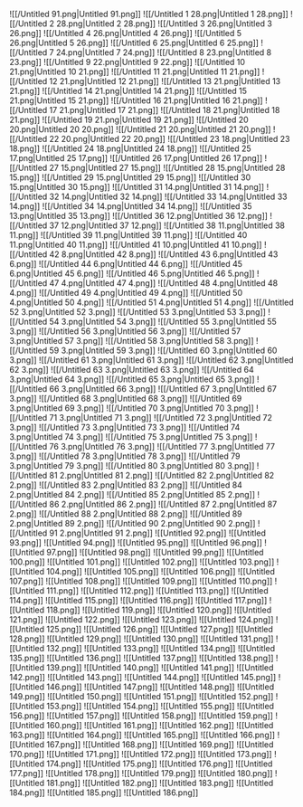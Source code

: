 ![[/Untitled 91.png|Untitled 91.png]]
![[/Untitled 1 28.png|Untitled 1 28.png]]
![[/Untitled 2 28.png|Untitled 2 28.png]]
![[/Untitled 3 26.png|Untitled 3 26.png]]
![[/Untitled 4 26.png|Untitled 4 26.png]]
![[/Untitled 5 26.png|Untitled 5 26.png]]
![[/Untitled 6 25.png|Untitled 6 25.png]]
![[/Untitled 7 24.png|Untitled 7 24.png]]
![[/Untitled 8 23.png|Untitled 8 23.png]]
![[/Untitled 9 22.png|Untitled 9 22.png]]
![[/Untitled 10 21.png|Untitled 10 21.png]]
![[/Untitled 11 21.png|Untitled 11 21.png]]
![[/Untitled 12 21.png|Untitled 12 21.png]]
![[/Untitled 13 21.png|Untitled 13 21.png]]
![[/Untitled 14 21.png|Untitled 14 21.png]]
![[/Untitled 15 21.png|Untitled 15 21.png]]
![[/Untitled 16 21.png|Untitled 16 21.png]]
![[/Untitled 17 21.png|Untitled 17 21.png]]
![[/Untitled 18 21.png|Untitled 18 21.png]]
![[/Untitled 19 21.png|Untitled 19 21.png]]
![[/Untitled 20 20.png|Untitled 20 20.png]]
![[/Untitled 21 20.png|Untitled 21 20.png]]
![[/Untitled 22 20.png|Untitled 22 20.png]]
![[/Untitled 23 18.png|Untitled 23 18.png]]
![[/Untitled 24 18.png|Untitled 24 18.png]]
![[/Untitled 25 17.png|Untitled 25 17.png]]
![[/Untitled 26 17.png|Untitled 26 17.png]]
![[/Untitled 27 15.png|Untitled 27 15.png]]
![[/Untitled 28 15.png|Untitled 28 15.png]]
![[/Untitled 29 15.png|Untitled 29 15.png]]
![[/Untitled 30 15.png|Untitled 30 15.png]]
![[/Untitled 31 14.png|Untitled 31 14.png]]
![[/Untitled 32 14.png|Untitled 32 14.png]]
![[/Untitled 33 14.png|Untitled 33 14.png]]
![[/Untitled 34 14.png|Untitled 34 14.png]]
![[/Untitled 35 13.png|Untitled 35 13.png]]
![[/Untitled 36 12.png|Untitled 36 12.png]]
![[/Untitled 37 12.png|Untitled 37 12.png]]
![[/Untitled 38 11.png|Untitled 38 11.png]]
![[/Untitled 39 11.png|Untitled 39 11.png]]
![[/Untitled 40 11.png|Untitled 40 11.png]]
![[/Untitled 41 10.png|Untitled 41 10.png]]
![[/Untitled 42 8.png|Untitled 42 8.png]]
![[/Untitled 43 6.png|Untitled 43 6.png]]
![[/Untitled 44 6.png|Untitled 44 6.png]]
![[/Untitled 45 6.png|Untitled 45 6.png]]
![[/Untitled 46 5.png|Untitled 46 5.png]]
![[/Untitled 47 4.png|Untitled 47 4.png]]
![[/Untitled 48 4.png|Untitled 48 4.png]]
![[/Untitled 49 4.png|Untitled 49 4.png]]
![[/Untitled 50 4.png|Untitled 50 4.png]]
![[/Untitled 51 4.png|Untitled 51 4.png]]
![[/Untitled 52 3.png|Untitled 52 3.png]]
![[/Untitled 53 3.png|Untitled 53 3.png]]
![[/Untitled 54 3.png|Untitled 54 3.png]]
![[/Untitled 55 3.png|Untitled 55 3.png]]
![[/Untitled 56 3.png|Untitled 56 3.png]]
![[/Untitled 57 3.png|Untitled 57 3.png]]
![[/Untitled 58 3.png|Untitled 58 3.png]]
![[/Untitled 59 3.png|Untitled 59 3.png]]
![[/Untitled 60 3.png|Untitled 60 3.png]]
![[/Untitled 61 3.png|Untitled 61 3.png]]
![[/Untitled 62 3.png|Untitled 62 3.png]]
![[/Untitled 63 3.png|Untitled 63 3.png]]
![[/Untitled 64 3.png|Untitled 64 3.png]]
![[/Untitled 65 3.png|Untitled 65 3.png]]
![[/Untitled 66 3.png|Untitled 66 3.png]]
![[/Untitled 67 3.png|Untitled 67 3.png]]
![[/Untitled 68 3.png|Untitled 68 3.png]]
![[/Untitled 69 3.png|Untitled 69 3.png]]
![[/Untitled 70 3.png|Untitled 70 3.png]]
![[/Untitled 71 3.png|Untitled 71 3.png]]
![[/Untitled 72 3.png|Untitled 72 3.png]]
![[/Untitled 73 3.png|Untitled 73 3.png]]
![[/Untitled 74 3.png|Untitled 74 3.png]]
![[/Untitled 75 3.png|Untitled 75 3.png]]
![[/Untitled 76 3.png|Untitled 76 3.png]]
![[/Untitled 77 3.png|Untitled 77 3.png]]
![[/Untitled 78 3.png|Untitled 78 3.png]]
![[/Untitled 79 3.png|Untitled 79 3.png]]
![[/Untitled 80 3.png|Untitled 80 3.png]]
![[/Untitled 81 2.png|Untitled 81 2.png]]
![[/Untitled 82 2.png|Untitled 82 2.png]]
![[/Untitled 83 2.png|Untitled 83 2.png]]
![[/Untitled 84 2.png|Untitled 84 2.png]]
![[/Untitled 85 2.png|Untitled 85 2.png]]
![[/Untitled 86 2.png|Untitled 86 2.png]]
![[/Untitled 87 2.png|Untitled 87 2.png]]
![[/Untitled 88 2.png|Untitled 88 2.png]]
![[/Untitled 89 2.png|Untitled 89 2.png]]
![[/Untitled 90 2.png|Untitled 90 2.png]]
![[/Untitled 91 2.png|Untitled 91 2.png]]
![[Untitled 92.png]]
![[Untitled 93.png]]
![[Untitled 94.png]]
![[Untitled 95.png]]
![[Untitled 96.png]]
![[Untitled 97.png]]
![[Untitled 98.png]]
![[Untitled 99.png]]
![[Untitled 100.png]]
![[Untitled 101.png]]
![[Untitled 102.png]]
![[Untitled 103.png]]
![[Untitled 104.png]]
![[Untitled 105.png]]
![[Untitled 106.png]]
![[Untitled 107.png]]
![[Untitled 108.png]]
![[Untitled 109.png]]
![[Untitled 110.png]]
![[Untitled 111.png]]
![[Untitled 112.png]]
![[Untitled 113.png]]
![[Untitled 114.png]]
![[Untitled 115.png]]
![[Untitled 116.png]]
![[Untitled 117.png]]
![[Untitled 118.png]]
![[Untitled 119.png]]
![[Untitled 120.png]]
![[Untitled 121.png]]
![[Untitled 122.png]]
![[Untitled 123.png]]
![[Untitled 124.png]]
![[Untitled 125.png]]
![[Untitled 126.png]]
![[Untitled 127.png]]
![[Untitled 128.png]]
![[Untitled 129.png]]
![[Untitled 130.png]]
![[Untitled 131.png]]
![[Untitled 132.png]]
![[Untitled 133.png]]
![[Untitled 134.png]]
![[Untitled 135.png]]
![[Untitled 136.png]]
![[Untitled 137.png]]
![[Untitled 138.png]]
![[Untitled 139.png]]
![[Untitled 140.png]]
![[Untitled 141.png]]
![[Untitled 142.png]]
![[Untitled 143.png]]
![[Untitled 144.png]]
![[Untitled 145.png]]
![[Untitled 146.png]]
![[Untitled 147.png]]
![[Untitled 148.png]]
![[Untitled 149.png]]
![[Untitled 150.png]]
![[Untitled 151.png]]
![[Untitled 152.png]]
![[Untitled 153.png]]
![[Untitled 154.png]]
![[Untitled 155.png]]
![[Untitled 156.png]]
![[Untitled 157.png]]
![[Untitled 158.png]]
![[Untitled 159.png]]
![[Untitled 160.png]]
![[Untitled 161.png]]
![[Untitled 162.png]]
![[Untitled 163.png]]
![[Untitled 164.png]]
![[Untitled 165.png]]
![[Untitled 166.png]]
![[Untitled 167.png]]
![[Untitled 168.png]]
![[Untitled 169.png]]
![[Untitled 170.png]]
![[Untitled 171.png]]
![[Untitled 172.png]]
![[Untitled 173.png]]
![[Untitled 174.png]]
![[Untitled 175.png]]
![[Untitled 176.png]]
![[Untitled 177.png]]
![[Untitled 178.png]]
![[Untitled 179.png]]
![[Untitled 180.png]]
![[Untitled 181.png]]
![[Untitled 182.png]]
![[Untitled 183.png]]
![[Untitled 184.png]]
![[Untitled 185.png]]
![[Untitled 186.png]]